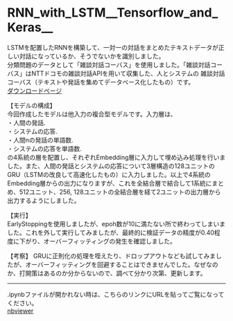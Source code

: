 # RNN_with_LSTM__Tensorflow_and_Keras__
LSTMを配置したRNNを構築して、一対一の対話をまとめたテキストデータが正しい対話になっているか、そうでないかを識別しました。  
分類問題のデータとして「雑談対話コーバス」を使用しました。「雑談対話コーバス」はNTTドコモの雑談対話APIを用いて収集した、人とシステムの
雑談対話コーバス（テキストや発話を集めてデータベース化したもの）です。  
[ダウンロードページ](https://sites.google.com/site/dialoguebreakdowndetection/chat-dialogue-corpus)

【モデルの構成】  
今回作成したモデルは他入力の複合型モデルです。入力層は、  
・人間の発話.  
・システムの応答.  
・人間nの発話の単語数.  
・システムの応答を単語数.  
の4系統の層を配置し、それぞれEmbedding層に入力して埋め込み処理を行いました。また、人間の発話とシステムの応答について3層構造の128ユニットのGRU（LSTMの改良して高速化したもの）に入力しました。以上で4系統のEmbedding層からの出力になりますが、これを全結合層で結合して1系統にまとめ、512ユニット、256, 128ユニットの全結合層を経て2ユニットの出力層から出力するようにしました。

【実行】  
EarlyStoppingを使用しましたが、epoh数が10に満たない所で終わってしまいました。これを外して実行してみましたが、最終的に検証データの精度が0.40程度に下がり、オーバーフィッティングの発生を確認しました。

【考察】
GRUに正則化の処理を咥えたり、ドロップアウトなども試してみましたが、オーバーフィッティングを回避することはできませんでした。なぜなのか、打開策はあるのか分からないので、調べて分かり次第、更新します。



***
.ipynbファイルが開かれない時は、こちらのリンクにURLを貼ってご覧になってください。  
[nbviewer](https://nbviewer.jupyter.org/)
